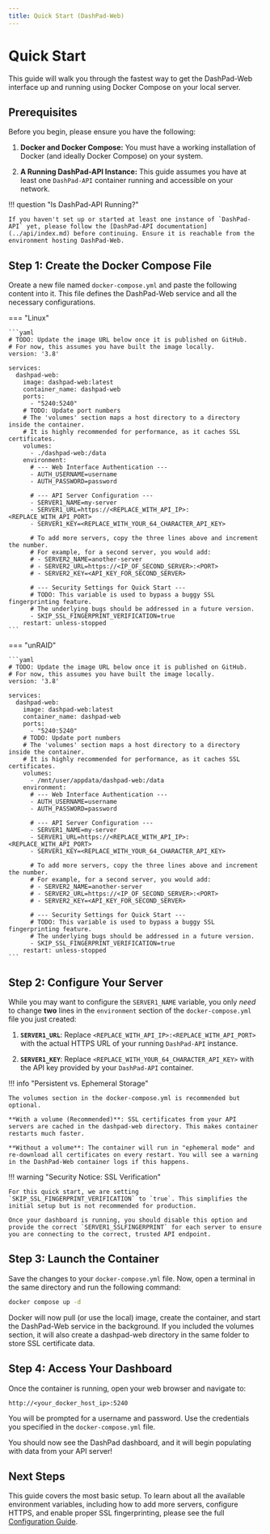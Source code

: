```yaml
---
title: Quick Start (DashPad-Web)
---
```


# Quick Start

This guide will walk you through the fastest way to get the DashPad-Web interface up and running using Docker Compose on your local server.

## Prerequisites

Before you begin, please ensure you have the following:

1. **Docker and Docker Compose:** You must have a working installation of Docker (and ideally Docker Compose) on your system.

2. **A Running DashPad-API Instance:** This guide assumes you have at least one `DashPad-API` container running and accessible on your network. 

!!! question "Is DashPad-API Running?"

	If you haven't set up or started at least one instance of `DashPad-API` yet, please follow the [DashPad-API documentation](../api/index.md) before continuing. Ensure it is reachable from the environment hosting DashPad-Web.

## Step 1: Create the Docker Compose File

Oreate a new file named `docker-compose.yml` and paste the following content into it. This file defines the DashPad-Web service and all the necessary configurations.

=== "Linux"

	```yaml
	# TODO: Update the image URL below once it is published on GitHub.
	# For now, this assumes you have built the image locally.
	version: '3.8'
	
	services:
	  dashpad-web:
		image: dashpad-web:latest
		container_name: dashpad-web
		ports:
		  - "5240:5240" 
		# TODO: Update port numbers
		# The 'volumes' section maps a host directory to a directory inside the container.
		# It is highly recommended for performance, as it caches SSL certificates.
		volumes:
		  - ./dashpad-web:/data
		environment:
		  # --- Web Interface Authentication ---
		  - AUTH_USERNAME=username
		  - AUTH_PASSWORD=password
	
		  # --- API Server Configuration ---
		  - SERVER1_NAME=my-server
		  - SERVER1_URL=https://<REPLACE_WITH_API_IP>:<REPLACE_WITH_API_PORT>
		  - SERVER1_KEY=<REPLACE_WITH_YOUR_64_CHARACTER_API_KEY>
	
		  # To add more servers, copy the three lines above and increment the number.
		  # For example, for a second server, you would add:
		  # - SERVER2_NAME=another-server
		  # - SERVER2_URL=https://<IP_OF_SECOND_SERVER>:<PORT>
		  # - SERVER2_KEY=<API_KEY_FOR_SECOND_SERVER>
	
		  # --- Security Settings for Quick Start ---
		  # TODO: This variable is used to bypass a buggy SSL fingerprinting feature.
		  # The underlying bugs should be addressed in a future version.
		  - SKIP_SSL_FINGERPRINT_VERIFICATION=true
		restart: unless-stopped
	```

=== "unRAID"

	```yaml
	# TODO: Update the image URL below once it is published on GitHub.
	# For now, this assumes you have built the image locally.
	version: '3.8'
	
	services:
	  dashpad-web:
		image: dashpad-web:latest
		container_name: dashpad-web
		ports:
		  - "5240:5240"
		# TODO: Update port numbers
		# The 'volumes' section maps a host directory to a directory inside the container.
		# It is highly recommended for performance, as it caches SSL certificates.
		volumes:
		  - /mnt/user/appdata/dashpad-web:/data
		environment:
		  # --- Web Interface Authentication ---
		  - AUTH_USERNAME=username
		  - AUTH_PASSWORD=password
	
		  # --- API Server Configuration ---
		  - SERVER1_NAME=my-server
		  - SERVER1_URL=https://<REPLACE_WITH_API_IP>:<REPLACE_WITH_API_PORT>
		  - SERVER1_KEY=<REPLACE_WITH_YOUR_64_CHARACTER_API_KEY>
	
		  # To add more servers, copy the three lines above and increment the number.
		  # For example, for a second server, you would add:
		  # - SERVER2_NAME=another-server
		  # - SERVER2_URL=https://<IP_OF_SECOND_SERVER>:<PORT>
		  # - SERVER2_KEY=<API_KEY_FOR_SECOND_SERVER>
	
		  # --- Security Settings for Quick Start ---
		  # TODO: This variable is used to bypass a buggy SSL fingerprinting feature.
		  # The underlying bugs should be addressed in a future version.
		  - SKIP_SSL_FINGERPRINT_VERIFICATION=true
		restart: unless-stopped
	```

## Step 2: Configure Your Server

While you may want to configure the `SERVER1_NAME` variable, you only *need* to change **two** lines in the `environment` section of the `docker-compose.yml` file you just created:

1.  **`SERVER1_URL`**: Replace `<REPLACE_WITH_API_IP>:<REPLACE_WITH_API_PORT>` with the actual HTTPS URL of your running `DashPad-API` instance.

2.  **`SERVER1_KEY`**: Replace `<REPLACE_WITH_YOUR_64_CHARACTER_API_KEY>` with the API key provided by your `DashPad-API` container.

!!! info "Persistent vs. Ephemeral Storage"

	The volumes section in the docker-compose.yml is recommended but optional.

	**With a volume (Recommended)**: SSL certificates from your API servers are cached in the dashpad-web directory. This makes container restarts much faster.

	**Without a volume**: The container will run in "ephemeral mode" and re-download all certificates on every restart. You will see a warning in the DashPad-Web container logs if this happens.

!!! warning "Security Notice: SSL Verification"

	For this quick start, we are setting `SKIP_SSL_FINGERPRINT_VERIFICATION` to `true`. This simplifies the initial setup but is not recommended for production. 

	Once your dashboard is running, you should disable this option and provide the correct `SERVER1_SSLFINGERPRINT` for each server to ensure you are connecting to the correct, trusted API endpoint.

## Step 3: Launch the Container

Save the changes to your `docker-compose.yml` file. Now, open a terminal in the same directory and run the following command:

```bash
docker compose up -d
```

Docker will now pull (or use the local) image, create the container, and start the DashPad-Web service in the background. If you included the volumes section, it will also create a dashpad-web directory in the same folder to store SSL certificate data.

## Step 4: Access Your Dashboard

Once the container is running, open your web browser and navigate to:

`http://<your_docker_host_ip>:5240`

You will be prompted for a username and password. Use the credentials you specified in the `docker-compose.yml` file.

You should now see the DashPad dashboard, and it will begin populating with data from your API server!

## Next Steps

This guide covers the most basic setup. To learn about all the available environment variables, including how to add more servers, configure HTTPS, and enable proper SSL fingerprinting, please see the full [Configuration Guide](./configuration.md).

